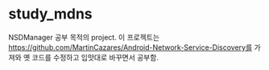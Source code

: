 # study_mdns
NSDManager 공부 목적의 project.
이 프로젝트는 https://github.com/MartinCazares/Android-Network-Service-Discovery를 가져와 옛 코드를 수정하고 입맛대로 바꾸면서 공부함.
